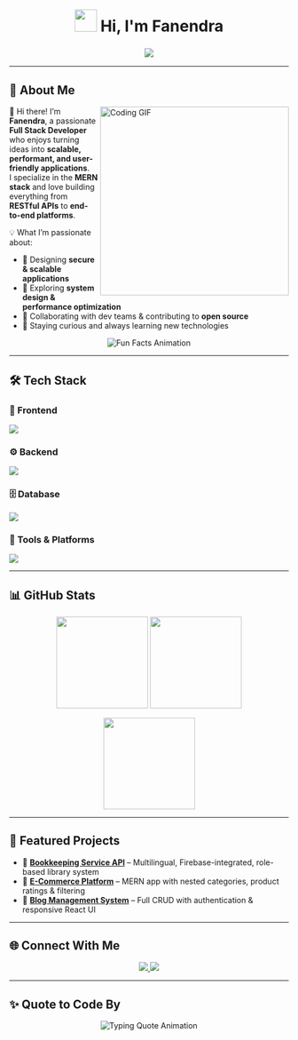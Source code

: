 <!-- Animated Header -->
<h1 align="center">
  <img src="https://em-content.zobj.net/source/microsoft-teams/337/waving-hand_1f44b.png" width="40px" /> 
  Hi, I'm Fanendra
</h1>

<h3 align="center">
  <img src="https://readme-typing-svg.herokuapp.com?font=Fira+Code&size=24&pause=1000&color=00F7FF&center=true&vCenter=true&width=650&lines=Full+Stack+Developer;MERN+Stack+Specialist;Backend+Developer+%26+System+Design+Enthusiast;Always+Learning+New+Tech!" />
</h3>

---

## 🚀 About Me  

<img align="right" alt="Coding GIF" src="https://media.giphy.com/media/qgQUggAC3Pfv687qPC/giphy.gif" width="340" />

👋 Hi there! I’m **Fanendra**, a passionate **Full Stack Developer** who enjoys turning ideas into **scalable, performant, and user-friendly applications**.  
I specialize in the **MERN stack** and love building everything from **RESTful APIs** to **end-to-end platforms**.  

💡 What I’m passionate about:  
- 🔭 Designing **secure & scalable applications**  
- 🌱 Exploring **system design & performance optimization**  
- 🤝 Collaborating with dev teams & contributing to **open source**  
- 🚀 Staying curious and always learning new technologies  

<p align="center">
  <img src="https://readme-typing-svg.herokuapp.com?font=Fira+Code&size=22&pause=1500&color=FF6F61&center=true&width=700&lines=I+debug+faster+with+music+🎶;Most+productive+while+coding+late+at+night+🌙" alt="Fun Facts Animation" />
</p>

---

## 🛠️ Tech Stack  

### 🎨 Frontend  
<p>
  <img src="https://skillicons.dev/icons?i=html,css,bootstrap,tailwind,js,ts,react" />
</p>

### ⚙️ Backend  
<p>
  <img src="https://skillicons.dev/icons?i=nodejs,express" />
</p>

### 🗄️ Database  
<p>
  <img src="https://skillicons.dev/icons?i=mysql,mongodb" />
</p>

### 🔧 Tools & Platforms  
<p>
  <img src="https://skillicons.dev/icons?i=git,github,postman,vscode" />
</p>

---

## 📊 GitHub Stats  

<p align="center">
  <img src="https://github-readme-stats.vercel.app/api?username=fanendrashelki&show_icons=true&theme=radical" height="165" />
  <img src="https://github-readme-streak-stats.herokuapp.com/?user=fanendrashelki&theme=radical" height="165" />
</p>  

<p align="center">
  <img src="https://github-readme-stats.vercel.app/api/top-langs/?username=fanendrashelki&layout=compact&theme=radical" height="165" />
</p>  

---

## 🌟 Featured Projects  

- 🚀 [**Bookkeeping Service API**](#) – Multilingual, Firebase-integrated, role-based library system  
- 🛒 [**E-Commerce Platform**](#) – MERN app with nested categories, product ratings & filtering  
- 📝 [**Blog Management System**](#) – Full CRUD with authentication & responsive React UI  

---

## 🌐 Connect With Me  

<p align="center">
  <a href="https://www.linkedin.com/in/fanendra-shelki" target="_blank">
    <img src="https://img.shields.io/badge/LinkedIn-0077B5?style=for-the-badge&logo=linkedin&logoColor=white" />
  </a>
  <a href="https://github.com/fanendrashelki" target="_blank">
    <img src="https://img.shields.io/badge/GitHub-12100E?style=for-the-badge&logo=github&logoColor=white" />
  </a>
</p>  

---

## ✨ Quote to Code By  

<p align="center">
  <img src="https://readme-typing-svg.herokuapp.com?font=Fira+Code&size=22&pause=1500&color=FFBD33&center=true&width=700&lines=Clean+Code+Always+Looks+Simple;Every+Bug+Teaches+You+Something;Code.+Debug.+Learn.+Repeat." alt="Typing Quote Animation" />
</p>
